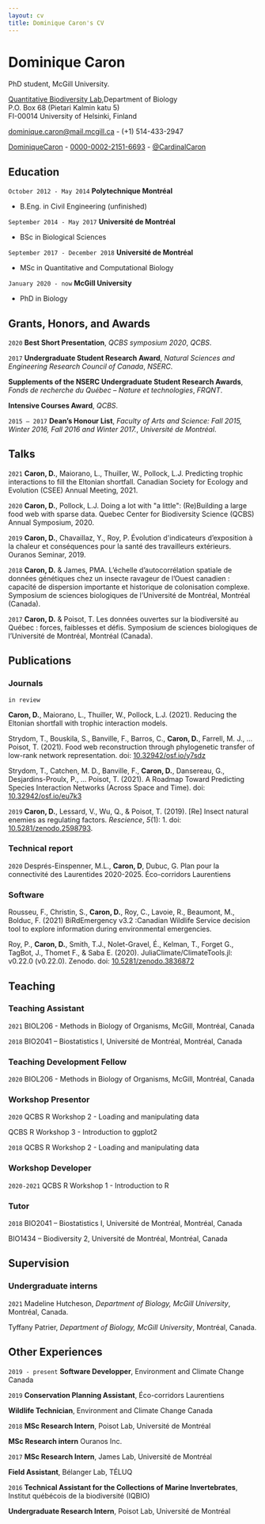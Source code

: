 ```yaml
---
layout: cv
title: Dominique Caron's CV
---
```

# Dominique Caron
PhD student, McGill University.

[Quantitative Biodiversity Lab](https://qbiodiversity.org/),Department of Biology<br/>
P.O. Box 68 (Pietari Kalmin katu 5)<br/>
FI-00014 University of Helsinki, Finland<br/>

<a href="dominique.caron@mail.mcgill.ca">dominique.caron@mail.mcgill.ca</a> - (+1) 514-433-2947

<div id="webaddress">
  <a href="https://github.com/DominiqueCaron"><i class="fab fa-github"></i> DominiqueCaron</a> - 
  <a href="https://orcid.org/0000-0002-2151-6693"><i class="ai ai-orcid"></i> 0000-0002-2151-6693</a> - 
  <a href="https://twitter.com/CardinalCaron"><i class="fab fa-twitter"></i> @CardinalCaron</a>
</div>

## Education

`October 2012 - May 2014`
__Polytechnique Montréal__

-  B.Eng. in Civil Engineering (unfinished)

`September 2014 - May 2017`
__Université de Montréal__

- BSc in Biological Sciences

`September 2017 - December 2018`
__Université de Montréal__

- MSc in Quantitative and Computational Biology

`January 2020 - now`
__McGill University__

- PhD in Biology


## Grants, Honors, and Awards

`2020`
**Best Short Presentation**, *QCBS symposium 2020*, *QCBS*.

`2017`
**Undergraduate Student Research Award**, *Natural Sciences and Engineering Research Council of Canada*, *NSERC*.

**Supplements of the NSERC Undergraduate Student Research Awards**, *Fonds de recherche du Québec – Nature et technologies*, *FRQNT*.

**Intensive Courses Award**, *QCBS*.

`2015 – 2017`
**Dean’s Honour List**, *Faculty of Arts and Science: Fall 2015, Winter 2016, Fall 2016 and
Winter 2017.*, *Université de Montréal*.

## Talks

`2021`
**Caron, D.**, Maiorano, L., Thuiller, W., Pollock, L.J. Predicting trophic interactions to fill the Eltonian shortfall. Canadian Society for Ecology and Evolution (CSEE) Annual Meeting, 2021.

`2020`
**Caron, D.**, Pollock, L.J. Doing a lot with "a little": (Re)Building a large food web with sparse data. Quebec Center for Biodiversity Science (QCBS) Annual Symposium, 2020.

`2019`
**Caron, D.**, Chavaillaz, Y., Roy, P. Évolution d'indicateurs d’exposition à la chaleur et conséquences pour la santé des travailleurs extérieurs. Ouranos Seminar, 2019.

`2018`
**Caron, D.** & James, PMA. L’échelle d’autocorrélation spatiale de données génétiques chez un insecte ravageur de l’Ouest canadien : capacité de dispersion importante et historique de colonisation complexe. Symposium de sciences biologiques de l’Université de Montréal, Montréal (Canada).

`2017`
**Caron, D.** & Poisot, T. Les données ouvertes sur la biodiversité au Québec : forces, faiblesses et défis. Symposium de sciences biologiques de l’Université de Montréal, Montréal (Canada).

## Publications

<!-- A list is also available [online](https://scholar.google.ca/citations?user=c1ee-V4AAAAJ&hl=fr&oi=ao) -->

### Journals

`in review`

**Caron, D.**, Maiorano, L., Thuiller, W., Pollock, L.J. (2021). Reducing the Eltonian shortfall with trophic interaction models.

Strydom, T., Bouskila, S., Banville, F., Barros, C., **Caron, D.**, Farrell, M. J., … Poisot, T. (2021). Food web reconstruction through phylogenetic transfer of low-rank network representation. doi: [10.32942/osf.io/y7sdz](https://doi.org/10.32942/osf.io/y7sdz)

Strydom, T., Catchen, M. D., Banville, F., **Caron, D.**, Dansereau, G., Desjardins-Proulx, P., … Poisot, T. (2021). A Roadmap Toward Predicting Species Interaction Networks (Across Space and Time). doi: [10.32942/osf.io/eu7k3](https://doi.org/10.32942/osf.io/eu7k3)

`2019`
**Caron, D.**, Lessard, V., Wu, Q., & Poisot, T. (2019). [Re] Insect natural enemies as regulating factors. *Rescience*, *5*(1): 1. doi:  [10.5281/zenodo.2598793](https://doi.org/10.5281/zenodo.2598793).


### Technical report

`2020`
Després-Einspenner, M.L., **Caron, D**, Dubuc, G. Plan pour la connectivité des Laurentides 2020-2025. Éco-corridors Laurentiens

### Software

Rousseu, F., Christin, S., **Caron, D.**, Roy, C., Lavoie, R., Beaumont, M., Bolduc, F. (2021) BiRdEmergency v3.2 :Canadian Wildlife Service decision tool to explore information during environmental emergencies.

Roy, P., **Caron, D.**, Smith, T.J., Nolet-Gravel, É., Kelman, T., Forget G., TagBot, J., Thomet F., & Saba E. (2020). JuliaClimate/ClimateTools.jl: v0.22.0 (v0.22.0). Zenodo. doi: [10.5281/zenodo.3836872](https://doi.org/10.5281/zenodo.3836872)

## Teaching

### Teaching Assistant

`2021` 
BIOL206 - Methods in Biology of Organisms, McGill, Montréal, Canada

`2018`
BIO2041 – Biostatistics I, Université de Montréal, Montréal, Canada

### Teaching Development Fellow

`2020` 
BIOL206 - Methods in Biology of Organisms, McGill, Montréal, Canada

### Workshop Presentor

`2020`
QCBS R Workshop 2 - Loading and manipulating data

QCBS R Workshop 3 - Introduction to ggplot2

`2018`
QCBS R Workshop 2 - Loading and manipulating data

### Workshop Developer

`2020-2021`
QCBS R Workshop 1 - Introduction to R

### Tutor

`2018`
BIO2041 – Biostatistics I, Université de Montréal, Montréal, Canada

BIO1434 – Biodiversity 2, Université de Montréal, Montréal, Canada

## Supervision

### Undergraduate interns
`2021`
Madeline Hutcheson, *Department of Biology, McGill University*, Montréal, Canada.

Tyffany Patrier, *Department of Biology, McGill University*, Montréal, Canada.

## Other Experiences
`2019 - present`
**Software Developper**, Environment and Climate Change Canada

`2019`
**Conservation Planning Assistant**, Éco-corridors Laurentiens

**Wildlife Technician**, Environment and Climate Change Canada

`2018`
**MSc Research Intern**, Poisot Lab, Université de Montréal

**MSc Research intern** Ouranos Inc.

`2017`
**MSc Research Intern**, James Lab, Université de Montréal

**Field Assistant**, Bélanger Lab, TÉLUQ

`2016`
**Technical Assistant for the Collections of Marine Invertebrates**, Institut québécois de la biodiversité (IQBIO)

**Undergraduate Research Intern**, Poisot Lab, Université de Montréal

<!-- ### Footer

Last updated: May 2013 -->


